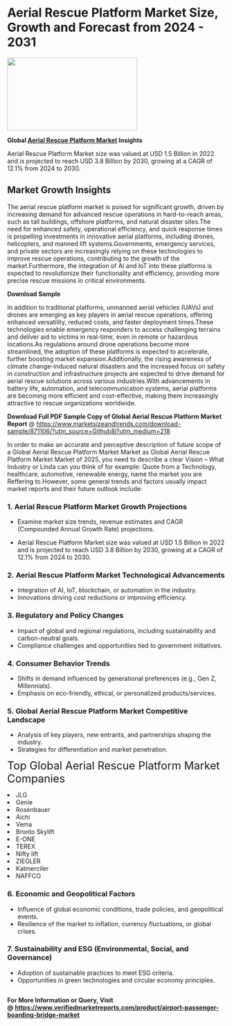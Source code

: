 <H1>Aerial Rescue Platform Market Size, Growth and Forecast from 2024 - 2031</H1><img class="aligncenter size-medium wp-image-584254" src="https://thirdeyenews.in/wp-content/uploads/2024/09/Global-Market-Research-300x168.jpeg" alt="" width="300" height="168" /><p><strong>Global&nbsp;<a href="https://www.marketsizeandtrends.com/download-sample/871106/?utm_source=Github8j?utm_medium=218">Aerial Rescue Platform Market</a> Insights</strong></p><p>Aerial Rescue Platform Market size was valued at USD 1.5 Billion in 2022 and is projected to reach USD 3.8 Billion by 2030, growing at a CAGR of 12.1% from 2024 to 2030.</p><p><h2>Market Growth Insights</h2> <p>The aerial rescue platform market is poised for significant growth, driven by increasing demand for advanced rescue operations in hard-to-reach areas, such as tall buildings, offshore platforms, and natural disaster sites.The need for enhanced safety, operational efficiency, and quick response times is propelling investments in innovative aerial platforms, including drones, helicopters, and manned lift systems.Governments, emergency services, and private sectors are increasingly relying on these technologies to improve rescue operations, contributing to the growth of the market.Furthermore, the integration of AI and IoT into these platforms is expected to revolutionize their functionality and efficiency, providing more precise rescue missions in critical environments.</p> <p><strong>Download Sample</strong></p> <p>In addition to traditional platforms, unmanned aerial vehicles (UAVs) and drones are emerging as key players in aerial rescue operations, offering enhanced versatility, reduced costs, and faster deployment times.These technologies enable emergency responders to access challenging terrains and deliver aid to victims in real-time, even in remote or hazardous locations.As regulations around drone operations become more streamlined, the adoption of these platforms is expected to accelerate, further boosting market expansion.Additionally, the rising awareness of climate change-induced natural disasters and the increased focus on safety in construction and infrastructure projects are expected to drive demand for aerial rescue solutions across various industries.With advancements in battery life, automation, and telecommunication systems, aerial platforms are becoming more efficient and cost-effective, making them increasingly attractive to rescue organizations worldwide.<p><span class=""><strong>Download Full PDF Sample Copy of Global Aerial Rescue Platform Market Report</strong> @ <a href="https://www.marketsizeandtrends.com/download-sample/871106/?utm_source=Github8j?utm_medium=218" target="_blank">https://www.marketsizeandtrends.com/download-sample/871106/?utm_source=Github8j?utm_medium=218</a></span></p><p>In order to make an accurate and perceptive description of future scope of a Global&nbsp;Aerial Rescue Platform Market Market as Global&nbsp;Aerial Rescue Platform Market Market of 2025, you need to describe a clear Vision &ndash; What Industry or Linda can you think of for example: Quote from a Technology, healthcare, automotive, renewable energy, name the market you are Reffering to.However, some general trends and factors usually impact market reports and their future outlook include:</p><h3>1.&nbsp;<strong>Aerial Rescue Platform Market Growth Projections</strong></h3><ul><li>Examine market size trends, revenue estimates and CAGR (Compounded Annual Growth Rate) projections.</li><li><p>Aerial Rescue Platform Market size was valued at USD 1.5 Billion in 2022 and is projected to reach USD 3.8 Billion by 2030, growing at a CAGR of 12.1% from 2024 to 2030.</p></li></ul><h3>2.&nbsp;<strong>Aerial Rescue Platform Market Technological Advancements</strong></h3><ul><li>Integration of AI, IoT, blockchain, or automation in the industry.</li><li>Innovations driving cost reductions or improving efficiency.</li></ul><h3>3.&nbsp;<strong>Regulatory and Policy Changes</strong></h3><ul><li>Impact of global and regional regulations, including sustainability and carbon-neutral goals.</li><li>Compliance challenges and opportunities tied to government initiatives.</li></ul><h3>4.&nbsp;<strong>Consumer Behavior Trends</strong></h3><ul><li>Shifts in demand influenced by generational preferences (e.g., Gen Z, Millennials).</li><li>Emphasis on eco-friendly, ethical, or personalized products/services.</li></ul><h3>5.&nbsp;<strong>Global Aerial Rescue Platform Market Competitive Landscape</strong></h3><ul><li>Analysis of key players, new entrants, and partnerships shaping the industry.</li><li>Strategies for differentiation and market penetration.</li></ul><p data-pm-slice="1 1 []"><span style="color: inherit; font-family: inherit; font-size: 25px;">Top Global Aerial Rescue Platform Market Companies</span></p><div class="" data-test-id=""><p><li>JLG</li><li> Genie</li><li> Rosenbauer</li><li> Aichi</li><li> Vema</li><li> Bronto Skylift</li><li> E-ONE</li><li> TEREX</li><li> Nifty lift</li><li> ZIEGLER</li><li> Katmerciler</li><li> NAFFCO</li></p></div><h3>6.&nbsp;<strong>Economic and Geopolitical Factors</strong></h3><ul><li>Influence of global economic conditions, trade policies, and geopolitical events.</li><li>Resilience of the market to inflation, currency fluctuations, or global crises.</li></ul><h3>7.&nbsp;<strong>Sustainability and ESG (Environmental, Social, and Governance)</strong></h3><ul><li>Adoption of sustainable practices to meet ESG criteria.</li><li>Opportunities in green technologies and circular economy principles.</li></ul><h2><strong style="font-size: 14px;">For More Information or Query, Visit @&nbsp;</strong><a style="background-color: #ffffff; font-size: 14px;" href="https://www.marketsizeandtrends.com/report/aerial-rescue-platform-market/" target="_blank">https://www.verifiedmarketreports.com/product/airport-passenger-boarding-bridge-market</a></h2>